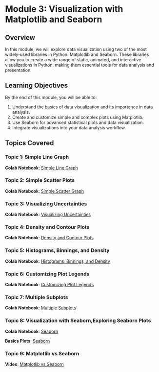 
# Module 3: Visualization with Matplotlib and Seaborn

## Overview

In this module, we will explore data visualization using two of the most widely-used libraries in Python: Matplotlib and Seaborn. These libraries allow you to create a wide range of static, animated, and interactive visualizations in Python, making them essential tools for data analysis and presentation.

## Learning Objectives

By the end of this module, you will be able to:
1. Understand the basics of data visualization and its importance in data analysis.
2. Create and customize simple and complex plots using Matplotlib.
3. Use Seaborn for advanced statistical plots and data visualization.
4. Integrate visualizations into your data analysis workflow.

## Topics Covered

### Topic 1: Simple Line Graph

**Colab Notebook**: [Simple Line Graph](https://colab.research.google.com/github/jakevdp/PythonDataScienceHandbook/blob/master/notebooks/04.01-Simple-Line-Plots.ipynb)

### Topic 2: Simple Scatter Plots

**Colab Notebook**: [Simple Scatter Graph](https://colab.research.google.com/github/jakevdp/PythonDataScienceHandbook/blob/master/notebooks/04.02-Simple-Scatter-Plots.ipynb)

### Topic 3: Visualizing Uncertainties

**Colab Notebook**: [Visualizing Uncertainties](https://colab.research.google.com/github/jakevdp/PythonDataScienceHandbook/blob/master/notebooks/04.03-Errorbars.ipynb
)

### Topic 4: Density and Contour Plots

**Colab Notebook**: [Density and Contour Plots](https://colab.research.google.com/github/jakevdp/PythonDataScienceHandbook/blob/master/notebooks/04.04-Density-and-Contour-Plots.ipynb)


### Topic 5: Histograms, Binnings, and Density

**Colab Notebook**: [Histograms, Binnings, and Density](https://colab.research.google.com/github/jakevdp/PythonDataScienceHandbook/blob/master/notebooks/04.05-Histograms-and-Binnings.ipynb)

### Topic 6: Customizing Plot Legends

**Colab Notebook**: [Customizing Plot Legends](https://colab.research.google.com/github/jakevdp/PythonDataScienceHandbook/blob/master/notebooks/04.06-Customizing-Legends.ipynb)

### Topic 7: Multiple Subplots

**Colab Notebook**: [Multiple Subplots](https://colab.research.google.com/github/jakevdp/PythonDataScienceHandbook/blob/master/notebooks/04.08-Multiple-Subplots.ipynb)

### Topic 8: Visualization with Seaborn,Exploring Seaborn Plots

**Colab Notebook**: [Seaborn](https://colab.research.google.com/github/jakevdp/PythonDataScienceHandbook/blob/master/notebooks/04.14-Visualization-With-Seaborn.ipynb)

**Basics Plots**: [Seaborn](https://github.com/shaadclt/Seaborn-Exercises/blob/main/Seaborn%20Exercises.ipynb)

### Topic 9: Matplotlib vs Seaborn

**Video**: [Matplotlib vs Seaborn](https://www.youtube.com/watch?v=J4rD_we9VMc)




